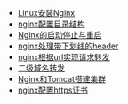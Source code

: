 - <a href="../Nginx/Linux安装Nginx.md">Linux安装Nginx</a>
- <a href="../Nginx/nginx配置目录结构.md">nginx配置目录结构</a>
- <a href="../Nginx/Nginx的启动停止与重启.md">Nginx的启动停止与重启</a>
- <a href="../Nginx/nginx处理带下划线的header.md">nginx处理带下划线的header</a>
- <a href="../Nginx/nginx根据url实现请求转发.md">nginx根据url实现请求转发</a>
- <a href="../Nginx/二级域名转发.md">二级域名转发</a>
- <a href="../Nginx/Nginx和Tomcat搭建集群.md">Nginx和Tomcat搭建集群</a>
- <a href="../Nginx/nginx配置https证书.md">nginx配置https证书</a>

